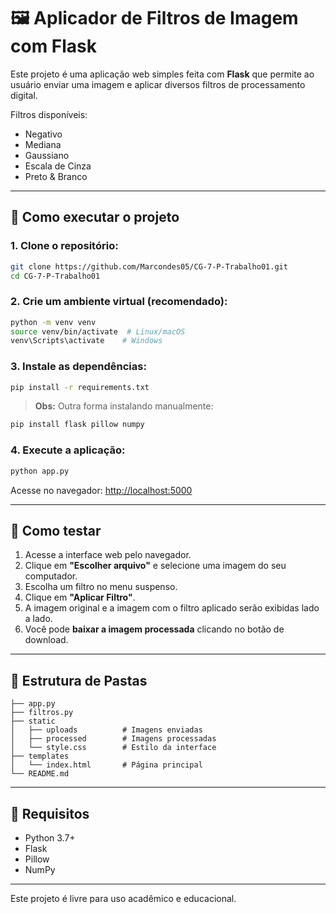 # 🖼️ Aplicador de Filtros de Imagem com Flask

Este projeto é uma aplicação web simples feita com **Flask** que permite ao usuário enviar uma imagem e aplicar diversos filtros de processamento digital.

Filtros disponíveis:
- Negativo
- Mediana
- Gaussiano
- Escala de Cinza
- Preto & Branco

---

## 🚀 Como executar o projeto

### 1. Clone o repositório:
```bash
git clone https://github.com/Marcondes05/CG-7-P-Trabalho01.git
cd CG-7-P-Trabalho01
```

### 2. Crie um ambiente virtual (recomendado):
```bash
python -m venv venv
source venv/bin/activate  # Linux/macOS
venv\Scripts\activate    # Windows
```

### 3. Instale as dependências:
```bash
pip install -r requirements.txt
```
> **Obs:** Outra forma instalando manualmente:
```bash
pip install flask pillow numpy
```

### 4. Execute a aplicação:
```bash
python app.py
```

Acesse no navegador: [http://localhost:5000](http://localhost:5000)

---

## 🧪 Como testar

1. Acesse a interface web pelo navegador.
2. Clique em **"Escolher arquivo"** e selecione uma imagem do seu computador.
3. Escolha um filtro no menu suspenso.
4. Clique em **"Aplicar Filtro"**.
5. A imagem original e a imagem com o filtro aplicado serão exibidas lado a lado.
6. Você pode **baixar a imagem processada** clicando no botão de download.

---

## 📁 Estrutura de Pastas

```
├── app.py
├── filtros.py
├── static
│   ├── uploads          # Imagens enviadas
│   ├── processed        # Imagens processadas
│   └── style.css        # Estilo da interface
├── templates
│   └── index.html       # Página principal
└── README.md
```

---

## 📌 Requisitos
- Python 3.7+
- Flask
- Pillow
- NumPy

---

Este projeto é livre para uso acadêmico e educacional.
